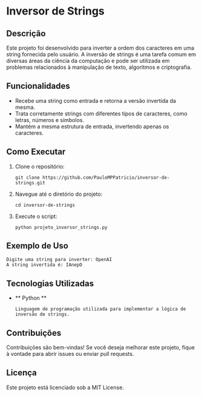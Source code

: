 # Inversor de Strings

## Descrição
Este projeto foi desenvolvido para inverter a ordem dos caracteres em uma string fornecida pelo usuário. 
A inversão de strings é uma tarefa comum em diversas áreas da ciência da computação e pode ser utilizada 
em problemas relacionados à manipulação de texto, algoritmos e criptografia.

## Funcionalidades
- Recebe uma string como entrada e retorna a versão invertida da mesma.
- Trata corretamente strings com diferentes tipos de caracteres, como letras, números e símbolos.
- Mantém a mesma estrutura de entrada, invertendo apenas os caracteres.

## Como Executar
1. Clone o repositório:
   ```
   git clone https://github.com/PauloMPPatricio/inversor-de-strings.git
2. Navegue até o diretório do projeto:
   ```
   cd inversor-de-strings
3. Execute o script:
   ```
   python projeto_inversor_strings.py

## Exemplo de Uso
    Digite uma string para inverter: OpenAI
    A string invertida é: IAnepO

## Tecnologias Utilizadas
   - ** Python **
       ```
       Linguagem de programação utilizada para implementar a lógica de inversão de strings.

## Contribuições
Contribuições são bem-vindas! Se você deseja melhorar este projeto, fique à vontade para abrir issues ou enviar pull requests.

## Licença
Este projeto está licenciado sob a MIT License.
